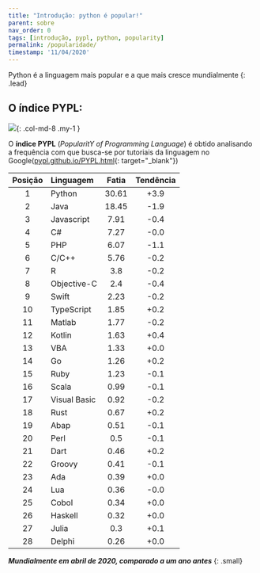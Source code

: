 ```yaml
---
title: "Introdução: python é popular!"
parent: sobre
nav_order: 0
tags: [introdução, pypl, python, popularity]
permalink: /popularidade/
timestamp: '11/04/2020'
---
```


Python é a linguagem mais popular e a que mais cresce mundialmente
{: .lead}

## O índice PYPL:

![]({{site.baseurl}}/assets/images/pypl.jpeg){: .col-md-8 .my-1 }

O **índice PYPL** (*PopularitY of Programming Language*) é obtido analisando a frequência com que busca-se por tutoriais da linguagem no Google([pypl.github.io/PYPL.html](http://pypl.github.io/PYPL.html){: target="\_blank"})

| Posição	| Linguagem |	Fatia	| Tendência |
|:-------:|:--------- |:-----:|:---------:|
| 1 | Python |           30.61  | +3.9  |
| 2 | Java |           18.45  | -1.9  |
| 3 | Javascript |           7.91  | -0.4  |
| 4 | C# |           7.27  | -0.0  |
| 5 | PHP |           6.07  | -1.1  |
| 6 | C/C++ |           5.76  | -0.2  |
| 7 | R |           3.8  | -0.2  |
| 8 | Objective-C |           2.4  | -0.4  |
| 9 | Swift |           2.23  | -0.2  |
| 10 | TypeScript |           1.85  | +0.2  |
| 11 | Matlab |           1.77  | -0.2  |
| 12 | Kotlin |           1.63  | +0.4  |
| 13 | VBA |           1.33  | +0.0  |
| 14 | Go |           1.26  | +0.2  |
| 15 | Ruby |           1.23  | -0.1  |
| 16 | Scala |           0.99  | -0.1  |
| 17 | Visual Basic |           0.92  | -0.2  |
| 18 | Rust |           0.67  | +0.2  |
| 19 | Abap |           0.51  | -0.1  |
| 20 | Perl |           0.5  | -0.1  |
| 21 | Dart |           0.46  | +0.2  |
| 22 | Groovy |           0.41  | -0.1  |
| 23 | Ada |           0.39  | +0.0  |
| 24 | Lua |           0.36  | -0.0  |
| 25 | Cobol |           0.34  | +0.0  |
| 26 | Haskell |           0.32  | +0.0  |
| 27 | Julia |           0.3  | +0.1  |
| 28 | Delphi |           0.26  | +0.0  |

***Mundialmente em abril de 2020, comparado       a um ano antes***
{: .small}
